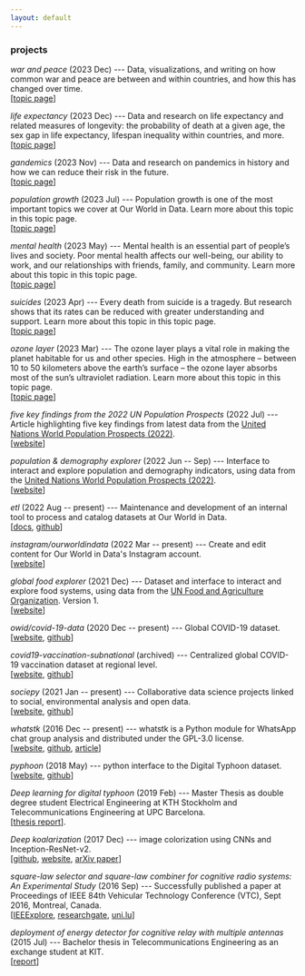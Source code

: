 ```yaml
---
layout: default
---
```


### projects

<i class="fa fa-spinner fa-spin" aria-hidden="true"></i> _war and peace_ (2023 Dec) --- Data, visualizations, and writing on how common war and peace are between and within countries, and how this has changed over time. <br>
[[topic page](https://ourworldindata.org/war-and-peace)]


<i class="fa fa-check-square" aria-hidden="true"></i> _life expectancy_ (2023 Dec) --- Data and research on life expectancy and related measures of longevity: the probability of death at a given age, the sex gap in life expectancy, lifespan inequality within countries, and more. <br>
[[topic page](https://ourworldindata.org/life-expectancy)]


<i class="fa fa-check-square" aria-hidden="true"></i> _gandemics_ (2023 Nov) --- Data and research on pandemics in history and how we can reduce their risk in the future. <br>
[[topic page](https://ourworldindata.org/pandemics)]


<i class="fa fa-check-square" aria-hidden="true"></i> _population growth_ (2023 Jul) --- Population growth is one of the most important topics we cover at Our World in Data.
Learn more about this topic in this topic page. <br>
[[topic page](https://ourworldindata.org/population-growth)]


<i class="fa fa-check-square" aria-hidden="true"></i> _mental health_ (2023 May) --- Mental health is an essential part of people’s lives and society. Poor mental health affects our well-being, our ability to work, and our relationships with friends, family, and community.
Learn more about this topic in this topic page. <br>
[[topic page](https://ourworldindata.org/mental-health)]

<i class="fa fa-check-square" aria-hidden="true"></i> _suicides_ (2023 Apr) --- Every death from suicide is a tragedy. But research shows that its rates can be reduced with greater understanding and support.
Learn more about this topic in this topic page. <br>
[[topic page](https://ourworldindata.org/suicide)]

<i class="fa fa-check-square" aria-hidden="true"></i> _ozone layer_ (2023 Mar) --- The ozone layer plays a vital role in making the planet habitable for us and other species. High in the atmosphere – between 10 to 50 kilometers above the earth’s surface – the ozone layer absorbs most of the sun’s ultraviolet radiation. Learn more about this topic in this topic page. <br>
[[topic page](https://ourworldindata.org/ozone-layer)]

<i class="fa fa-check-square" aria-hidden="true"></i> _five key findings from the 2022 UN Population Prospects_ (2022
Jul) --- Article highlighting five key findings from latest data from the [United Nations World Population
Prospects (2022)](https://population.un.org/wpp/). <br>
[[website](https://ourworldindata.org/world-population-update-2022)]

<i class="fa fa-check-square" aria-hidden="true"></i> _population & demography explorer_ (2022 Jun -- Sep) --- Interface to
interact and explore population and demography indicators, using data from the [United Nations World Population
Prospects (2022)](https://population.un.org/wpp/). <br>
[[website](https://ourworldindata.org/explorers/population-and-demography)]

<i class="fa fa-spinner fa-spin" aria-hidden="true"></i> _etl_ (2022 Aug -- present) --- Maintenance and development of an internal tool to process and catalog datasets at Our World in Data. <br>
[[docs](https://docs.owid.io/projects/etl), [github](https://github.com/owid/etl)]

<i class="fa fa-spinner fa-spin" aria-hidden="true"></i> _instagram/ourworldindata_ (2022 Mar -- present) --- Create and edit content for Our World in Data's Instagram account. <br>
[[website](https://www.instagram.org/ourworldindata)]

<i class="fa fa-check-square" aria-hidden="true"></i> _global food explorer_ (2021 Dec) --- Dataset and interface to
interact and explore food systems, using data from the [UN Food and Agriculture
Organization](https://www.fao.org/statistics/en/). Version 1. <br>
[[website](https://ourworldindata.org/explorers/global-food)]

<i class="fa fa-spinner fa-spin" aria-hidden="true"></i> _owid/covid-19-data_ (2020 Dec -- present) --- Global COVID-19 dataset. <br>
[[website](https://www.ourworldindata.org/coronavirus), [github](https://github.com/owid/covid-19-data)]

<i class="fa fa-check-square" aria-hidden="true"></i> _covid19-vaccination-subnational_ (archived) --- Centralized global COVID-19 vaccination dataset at regional level. <br>
[[website](https://sociepy.org/covid19-vaccination-subnational), [github](https://github.com/sociepy/covid19-vaccination-subnational)]

<i class="fa fa-spinner fa-spin" aria-hidden="true"></i> _sociepy_ (2021 Jan -- present) --- Collaborative data science projects linked to social, environmental analysis and open data.
<br>
[[website](https://sociepy.org/), [github](https://github.com/sociepy)]

<i class="fa fa-spinner fa-spin" aria-hidden="true"></i> _whatstk_ (2016 Dec -- present) --- whatstk is a Python module for WhatsApp chat group analysis and distributed under the GPL-3.0
license. <br> [[website](https://whatstk.lcsrg.me/), [github](https://github.com/lucasrodes/whatstk), [article](https://towardsdatascience.com/analyzing-whatsapp-chats-with-python-20d62ce7fe2d)]

<i class="fa fa-check-square"></i> _pyphoon_ (2018 May) --- python interface to the Digital Typhoon dataset. <br> [[website](http://lcsrg.me/pyphoon), [github](https://github.com/lucasrodes/pyphoon)]

<i class="fa fa-check-square"></i> _Deep learning for digital typhoon_ (2019 Feb) --- Master Thesis as double degree student Electrical Engineering
at KTH Stockholm and Telecommunications Engineering at UPC Barcelona. <br> [[thesis
report](http://www.diva-portal.org/smash/record.jsf?pid=diva2%3A1304600&dswid=-9197)].

<i class="fa fa-check-square"></i> _Deep koalarization_ (2017 Dec) --- image colorization using CNNs and Inception-ResNet-v2. <br> [[github](https://github.com/baldassarreFe/deep-koalarization), [website](http://lcsrg.me/deep-koalarization), [arXiv paper](https://arxiv.org/abs/1712.03400)]

<i class="fa fa-check-square"></i> _square-law selector and square-law combiner for cognitive radio systems: An Experimental Study_ (2016 Sep) ---
Successfully published a paper at Proceedings of IEEE 84th Vehicular Technology Conference (VTC), Sept 2016, Montreal,
Canada. <br> [[IEEExplore](http://ieeexplore.ieee.org/document/7881236/?reload=true),
[researchgate](https://www.researchgate.net/publication/315468535_Square-Law_Selector_and_Square-Law_Combiner_for_Cognitive_Radio_Systems_An_Experimental_Study),
[uni.lu](http://orbilu.uni.lu/handle/10993/29334)]

<i class="fa fa-check-square"></i> _deployment of energy detector for cognitive relay with multiple antennas_ (2015 Jul) --- Bachelor thesis in
Telecommunications Engineering as an exchange student at KIT.
<br> [[report](https://upcommons.upc.edu/bitstream/handle/2117/77499/Deployment%20of%20Energy%20Detector%20for%20Cognitive%20Relay%20with%20Multiple%20Antennas%20%28Bachelor%20Thesis%20by%20Lucas%20Rodes%29.pdf?sequence=1&isAllowed=y)]
